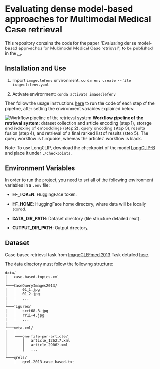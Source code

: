 # Evaluating dense model-based approaches for Multimodal Medical Case retrieval

This repository contains the code for the paper "Evaluating dense model-based approaches for Multimodal Medical Case retrieval", to be published in the [...]().

## Installation and Use

1. Import `imageclefenv` environment: `conda env create --file imageclefenv.yaml`

2. Activate environment: `conda activate imageclefenv`

Then follow the usage instructions [here](src/README.md) to run the code of each step of the pipeline, after setting the environment variables explained below.

![Workflow pipeline of the retrieval system](./docs/pipeline.svg)
**Workflow pipeline of the retrieval system:** dataset collection and article encoding (step 1), storage and indexing of embeddings (step 2), query encoding (step 3), results fusion (step 4), and retrieval of a final ranked list of results (step 5). The query workflow is turquoise, whereas the articles' workflow is black.

Note: To use LongCLIP, download the checkpoint of the model [LongCLIP-B](https://huggingface.co/BeichenZhang/LongCLIP-B) and place it under `./checkpoints`.

## Environment Variables

In order to run the project, you need to set all of the following environment variables in a `.env` file:

- **HF_TOKEN**: HuggingFace token.
- **HF_HOME**: HuggingFace home directory, where data will be locally stored.

- **DATA_DIR_PATH**: Dataset directory (file structure detailed next).
- **OUTPUT_DIR_PATH**: Output directory.


## Dataset

Case-based retrieval task from [ImageCLEFmed 2013](https://www.imageclef.org/2013/medical) Task detailed [here](docs/task.md).

The data directory must follow the following structure:

```
data/
│   case-based-topics.xml   
│
└───CaseQueryImages2013/
│   │   01_1.jpg
│   │   01_2.jpg
|   |   ...
│
└───figures/
|   │   scrt68-3.jpg
|   │   rr11-4.jpg
|   |   ...
|
└───meta-xml/
│   │
│   └───one-file-per-article/
│       │   article_126217.xml
│       │   article_29062.xml
│       │   ...
│
└───qrels/
    │   qrel-2013-case_based.txt
```
